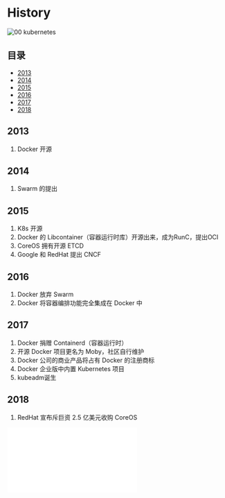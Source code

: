 # History


![00 kubernetes](./pictures/00-kubernetes.JPG)


## 目录
- [2013](#2013)
- [2014](#2014)
- [2015](#2015)
- [2016](#2016)
- [2017](#2017)
- [2018](#2018)


## 2013 
1. Docker 开源


## 2014 
1. Swarm 的提出


## 2015 
1. K8s 开源
1. Docker 的 Libcontainer（容器运行时库）开源出来，成为RunC，提出OCI
1. CoreOS 拥有开源 ETCD
1. Google 和 RedHat 提出 CNCF


## 2016
1. Docker 放弃 Swarm
1. Docker 将容器编排功能完全集成在 Docker 中


## 2017
1. Docker 捐赠 Containerd（容器运行时）
1. 开源 Docker 项目更名为 Moby，社区自行维护
1. Docker 公司的商业产品将占有 Docker 的注册商标
1. Docker 企业版中内置 Kubernetes 项目
1. kubeadm诞生


## 2018
1. RedHat 宣布斥巨资 2.5 亿美元收购 CoreOS


![01 Container Basic](./01%20Container%20Basic.md)